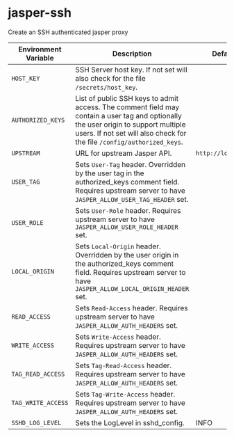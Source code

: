 # jasper-ssh
Create an SSH authenticated jasper proxy

| Environment Variable | Description                                                                                                                                                                                                    | Default Value            |
|----------------------|----------------------------------------------------------------------------------------------------------------------------------------------------------------------------------------------------------------|--------------------------|
| `HOST_KEY`           | SSH Server host key. If not set will also check for the file `/secrets/host_key`.                                                                                                                              |                          |
| `AUTHORIZED_KEYS`    | List of public SSH keys to admit access. The comment field may contain a user tag and optionally the user origin to support multiple users. If not set will also check for the file `/config/authorized_keys`. |                          |
| `UPSTREAM`           | URL for upstream Jasper API.                                                                                                                                                                                   | `http://localhost:8081/` |
| `USER_TAG`           | Sets `User-Tag` header. Overridden by the user tag in the authorized_keys comment field. Requires upstream server to have `JASPER_ALLOW_USER_TAG_HEADER` set.                                                  |                          |
| `USER_ROLE`          | Sets `User-Role` header. Requires upstream server to have `JASPER_ALLOW_USER_ROLE_HEADER` set.                                                                                                                 |                          |
| `LOCAL_ORIGIN`       | Sets `Local-Origin` header. Overridden by the user origin in the authorized_keys comment field. Requires upstream server to have `JASPER_ALLOW_LOCAL_ORIGIN_HEADER` set.                                       |                          |
| `READ_ACCESS`        | Sets `Read-Access` header. Requires upstream server to have `JASPER_ALLOW_AUTH_HEADERS` set.                                                                                                                   |                          |
| `WRITE_ACCESS`       | Sets `Write-Access` header. Requires upstream server to have `JASPER_ALLOW_AUTH_HEADERS` set.                                                                                                                  |                          |
| `TAG_READ_ACCESS`    | Sets `Tag-Read-Access` header. Requires upstream server to have `JASPER_ALLOW_AUTH_HEADERS` set.                                                                                                               |                          |
| `TAG_WRITE_ACCESS`   | Sets `Tag-Write-Access` header. Requires upstream server to have `JASPER_ALLOW_AUTH_HEADERS` set.                                                                                                              |                          |
| `SSHD_LOG_LEVEL`     | Sets the LogLevel in sshd_config.                                                                                                                                                                              | INFO                     |
